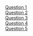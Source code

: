 <a href="https://www.hackerrank.com/challenges/c-tutorial-basic-data-types/problem?isFullScreen=true">Question 1</a><br>
<a href="https://www.codechef.com/learn/BC00LP01/problems/VAD5">Question 2</a><br>
<a href="https://www.codechef.com/learn/BC00LP01/problems/VAD6">Question 3</a><br>
<a href="https://www.codechef.com/learn/BC00LP01/problems/VAD7">Question 4</a><br>
<a href="https://www.codechef.com/learn/BC00LP01/problems/VAD8">Question 5</a><br>